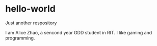 # hello-world
Just another respository

I am Alice Zhao, a sencond year GDD student in RIT.
I like gaming and programming.
